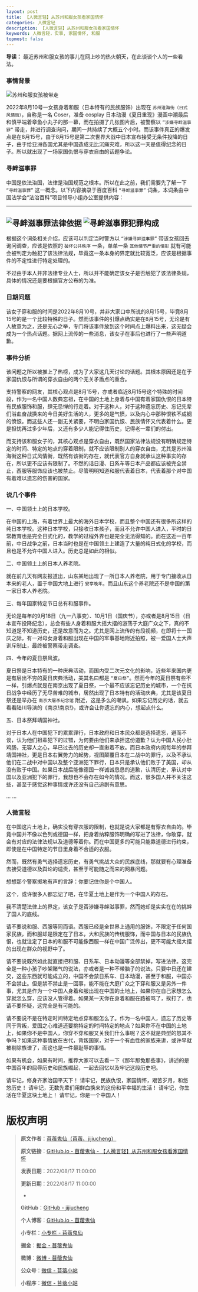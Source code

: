 ```yaml
---
layout: post
title: 【人微言轻】从苏州和服女孩看家国情怀
categories: 人微言轻
description: 【人微言轻】从苏州和服女孩看家国情怀
keywords: 人微言轻，实事, 家国情怀, 和服
topmost: false
---
```


**导读：**
最近苏州和服女孩的事儿在网上吵的热火朝天，在此谈谈个人的一些看法。

### 事情背景

![苏州和服女孩被带走](/images/TinyWords/2022-08-17-%E4%BA%BA%E5%BE%AE%E8%A8%80%E8%BD%BB-%E4%BB%8E%E8%8B%8F%E5%B7%9E%E5%92%8C%E6%9C%8D%E5%A5%B3%E5%AD%A9%E7%9C%8B%E5%AE%B6%E5%9B%BD%E6%83%85%E6%80%80-01.png)

2022年8月10号一女孩身着和服（日本特有的民族服饰）出现在 `苏州淮海街（日式风情街）`，自称是一名 Coser，准备 cosplay 日本动漫《夏日重现》漫画中潮最后和慎平端着章鱼小丸子的那一幕，而在拍摄了几张图片后，被警察以 `“涉嫌寻衅滋事罪”` 带走，并进行调查询问，期间一共持续了大概五个小时。而该事件真正的爆发点是在8月15号，由于8月15号是第二次世界大战中日本宣布接受无条件投降的日子，由于给亚洲各国尤其是中国造成无比沉痛灾难，所以这一天是值得纪念的日子。所以就出现了一场家国仇恨与穿衣自由的话题争论。

### 寻衅滋事罪

中国是依法治国，法律是治国规范之根本。所以在此之前，我们需要先了解一下 `“寻衅滋事罪”` 这一概念。以下内容摘录于百度百科 `“寻衅滋事罪”` 词条，本词条由中国法学会“法治百科”项目领导小组办公室提供内容：

------
![寻衅滋事罪法律依据](/images/TinyWords/2022-08-17-%E4%BA%BA%E5%BE%AE%E8%A8%80%E8%BD%BB-%E4%BB%8E%E8%8B%8F%E5%B7%9E%E5%92%8C%E6%9C%8D%E5%A5%B3%E5%AD%A9%E7%9C%8B%E5%AE%B6%E5%9B%BD%E6%83%85%E6%80%80-02.png)
![寻衅滋事罪犯罪构成](/images/TinyWords/2022-08-17-%E4%BA%BA%E5%BE%AE%E8%A8%80%E8%BD%BB-%E4%BB%8E%E8%8B%8F%E5%B7%9E%E5%92%8C%E6%9C%8D%E5%A5%B3%E5%AD%A9%E7%9C%8B%E5%AE%B6%E5%9B%BD%E6%83%85%E6%80%80-03.png)
------

根据这个词条相关介绍，应该可以判定当时警方以 `“涉嫌寻衅滋事罪”` 带该女孩回去询问调查，应该是依照的 `破坏公共秩序` 一条，单单一条 `其他情节严重的情形` 就有可能会被判定为触犯了该法律法规，毕竟这一条本身的界定就比较宽泛，应该是根据事件的不定性进行特定处理的。

不过由于本人并非法律专业人士，所以并不能确定该女子是否触犯了该法律条规，具体的情况还是要根据官方公布的为准。

### 日期问题

该女子穿和服的时间是2022年8月10号，并非大家口中所说的8月15号，毕竟8月15号的是一个比较特殊的日子。然而该事件的引爆点确实是在8月15号，无论是有人故意为之，还是无心之举，专门将该事件放到这个时间点上爆料出来，这无疑会成为一个热点话题。据网上流传的一些消息，该女子在事后也进行了一些声明道歉。

### 事件分析

该问题之所以被推上了热榜，成为了大家这几天讨论的话题。其根本原因还是在于家国仇恨与所谓的穿衣自由的两个无关矛盾点的重合。

支持警察的网友，其核心观点是8月15号，亦或者临近8月15号这个特殊的时间段，作为一名中国人数典忘祖，在中国的土地上身着与中国有着家国仇恨的日本特有民族服饰和服，肆无忌惮的行走着。对于这种人，对于这种遗忘历史、忘记先辈们浴血奋战换来的今日美好生活的人，更多的是气愤，以及内心中那种恨铁不成钢的愤恨。而这些人还一副无关紧要，不明白家国仇恨、民族情怀又代表着什么。更是担忧再过多少年后，又还有多少人能记得住历史，记得老一辈们的付出。

而支持该和服女子的，其核心观点是穿衣自由，既然国家法律法规没有明确规定特定的时间、特定的地点的穿着限制，就不应该限制别人的穿衣自由，尤其是苏州淮海街这种日式风情街，既然有该街的存在，就代表官方自身就承认这种事实的存在，所以更不应该有限制了。不然的话日漫、日系车等日本产品都应该被完全禁止，西服等服饰应该也被禁止。尽管明明知道和服代表着日本，代表着那个对中国有着难以遗忘的伤害的国家。

### 说几个事件

一、中国领土上的日本学校。

在中国的上海，有着世界上最大的海外日本学校，而且整个中国还有很多所这样的纯日本学校。这种日本学校，只接收日本孩子，而且不允许中国人进入，平时的日常教育也是完全日式化的，教学的过程外界也是完全无法得知的。而在这近一百年前，中日战争之前，日本当时也是在中国领土上建造了大量的纯日式化的学校，而且也是不允许中国人进入。历史总是如此的相似。

二、中国领土上的日本人养老院。

就在前几天有网友报道出，山东某地出现了一所日本人养老院，用于专门接收从日本来的老人，置于中国大地上进行 `安享晚年`。而且山东这个养老院还不是中国的第一家日本人养老院。

三、每年国家特定节日总有和服事件。

无论是每年的9月18日（九一八事变）、10月1日（国庆节），亦或者是8月15日（日本宣布投降纪念），总会有些人身着和服大摇大摆的游荡于大庭广众之下，真的不知道是不知道历史，还是故意而为之。尤其是网上流传的有段视频，在即将十一国庆之际，有一对母女身着和服出现在中国的军事基地附近拍照，被一爱国人士大声训斥制止，最终被警察带走调查。

四、今年的夏日祭风波。

夏日祭是日本特有的一种庆典活动，而国内受二次元文化的影响，近些年来国内更是有层出不穷的夏日庆典活动，美其名曰都是 `“夏日祭”`。然而今年的夏日祭有些不一样，引爆点就是在南京出现了夏日祭，一个最不应该忘记历史的城市，一个在抗日战争中经历了无尽苦难的城市，居然出现了日本特有的活动庆典，尤其是该夏日祭还是举办在 `南京大屠杀纪念馆` 附近，这是多么的嘲讽。如果忘记历史的话，就去看看陆川导演的《南京!南京!》，或许会让你遗忘的内心，想起点什么。

五、日本祭拜靖国神社。

对于日本人在中国犯下的累累罪行，日本政府和日本民众都是选择遗忘，避而不谈，认为他们祖辈犯下的过错，为何要由他们来承担这份道歉？认为中国人民小肚鸡肠，无容人之心，早已过去的历史却一直揪着不放。而日本政府内阁每年的参拜靖国神社，更是日本右翼势力的起势，视图颠覆日本在二战中的罪行，以及不承认他们在二战中对中国以及整个亚洲犯下罪行，日本只是承认他们败于了美国，却从没有败于中国。如果日本战后能像德国一样诚诚恳恳的道歉，认清历史，承认对中国以及亚洲犯下的罪行，我想也不会存在如今的情况。而这，很多国人并不关注这些，甚至于感觉这种事情或许还没有自己追剧有意思。

...
...

### 人微言轻

在中国这片土地上，确实没有穿衣服的限制，也就是说大家都是有穿衣自由的。毕竟中国并不像以色列或德国一样，把身着纳粹服饰明确的写进了法律，你敢穿，就会有对应的法律法规以及道德等着你。而在中国更多的可能只能靠道德进行约束，即使是在中国特定的节日里身着不合适的衣服。

然而，既然有勇气选择遗忘历史，有勇气挑战大众的民族底线，那就要有心理准备去接受道德以及舆论的谴责，甚至于可能随之而来的网暴问题。

想想那个警察掷地有声的言辞：你要记住你是个中国人。

这个，或许很多人都忘记了吧，在华夏土地上是作为一个中国人的存在。

我不清楚法律上的界定，该女子是否涉嫌寻衅滋事罪，然而她却是实实在在的挑衅了国人的底线。

请不要说和服、西服等同而语。西服已经是全世界上通用的服饰，不限定于任何国家民族，而和服却是限定在了日本，大和民族的传统服饰，而中国与日本的民族仇恨，也就注定了日本的和服不可能像西服一样在中国广泛传出，更不可能大摇大摆的出现在群众的视野中了。

请不要说既然如此就直接把和服、日系车、日本动漫等全部禁掉，写进法律。这完全是一种小孩子吵架赌气的说法，亦或者是一种不带脑子的说法。只要中日还在建交，这些东西就可能成立的，中国不会禁日系车、日本动漫，甚至于和服，中国亦不会禁止。但是禁不禁止是一回事，能不能在大庭广众之下穿和服又是另外一件事，尤其是作为一个中国人身着和服出现在中国的土地上，如果你在自己家想怎么穿就怎么穿，应该没人管得着。如果某一天你在身着和服在路被骂了，挨打了，也请不要怀疑，这完全是有可能的。

请不要说不是在特定时间特定地点穿和服怎么了。作为一名中国人，遗忘了历史等同于背叛，爱国之心难道还要挑特定的时间特定的地点？如果你不在中国的土地上，如果你不是中国人，你穿不穿和服又关我们什么事呢？这不就是典型的怒其不争吗？如果这种事情放在古代，背叛国家，对于一个有血性的家族来讲，或许早就被剔除族谱了，而这也是一件最耻辱的事情。

如果有机会，如果有时间，推荐大家可以去看一下《那年那兔那些事》，讲述的是中国百年的屈辱历史和民族崛起，一起去回忆以及牢记这段历史吧。

请牢记，修身齐家治国平天下！
请牢记，民族仇恨，家国情怀，艰苦岁月，和悠悠历史！
请牢记，无数先辈们用鲜血换来的这份和平幸福的生活！
请牢记，你生活在华夏这块土地上！
请牢记，你是一个中国人！

# 版权声明

> **原文作者**：[苜蓿鬼仙（苜蓿、jijiucheng）](https://jijiucheng.github.io/)
> 
> **原文链接**：[GitHub.io - 苜蓿鬼仙 - 【人微言轻】从苏州和服女孩看家国情怀](https://jijiucheng.github.io/2022/08/17/人微言轻-从苏州和服女孩看家国情怀/)
> 
> **发表日期**：2022/08/17 11:00:00
> 
> **更新日期**：2022/08/17 11:00:00
> 
> -
> 
> **GitHub**：[GitHub - jijiucheng](https://github.com/jijiucheng)
> 
> **个人博客**：[GitHub.io - 苜蓿鬼仙](https://jijiucheng.github.io)
> 
> **小专栏**：[小专栏 - 苜蓿鬼仙](https://xiaozhuanlan.com/u/6667468960)
> 
> **掘金**：[掘金 - 苜蓿鬼仙](https://juejin.im/user/5a31e95c51882533d023137d)
> 
> **微博**：[微博 - 苜蓿鬼仙](https://weibo.com/u/1585459545)
> 
> **公众号**：[微信 - 苜蓿小站](#)
> 
> **小程序**：[微信 - 苜蓿小站](#)